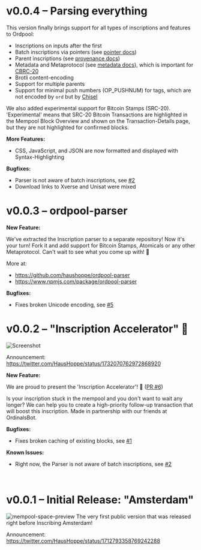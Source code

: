 # v0.0.4 – Parsing everything

This version finally brings support for all types of inscriptions and features to Ordpool:

* Inscriptions on inputs after the first
* Batch inscriptions via pointers (see [pointer docs](https://docs.ordinals.com/inscriptions/pointer.html))
* Parent inscriptions (see [provenance docs](https://docs.ordinals.com/inscriptions/provenance.html))
* Metadata and Metaprotocol (see [metadata docs](https://docs.ordinals.com/inscriptions/metadata.html)), which is important for [CBRC-20](https://cybord.org/)
* Brotli content-encoding
* Support for multiple parents
* Support for minimal push numbers (OP_PUSHNUM) for tags, which are not encoded by `ord` but by [Chisel](https://chisel.xyz)

We also added experimental support for Bitcoin Stamps (SRC-20).
'Experimental' means that SRC-20 Bitcoin Transactions are highlighted in the Mempool Block Overview and shown on the Transaction-Details page, but they are not highlighted for confirmed blocks.

**More Features:**

* CSS, JavaScript, and JSON are now formatted and displayed with Syntax-Highlighting

**Bugfixes:**

- Parser is not aware of batch inscriptions, see [#2](https://github.com/haushoppe/ordpool/issues/2)
- Download links to Xverse and Unisat were mixed


# v0.0.3 – ordpool-parser

**New Feature:**

We've extracted the Inscription parser to a separate repository! 
Now it's your turn! Fork it and add support for Bitcoin Stamps, Atomicals or any other Metaprotocol.
Can't wait to see what you come up with! 🚀

More at: 
* https://github.com/haushoppe/ordpool-parser
* https://www.npmjs.com/package/ordpool-parser

**Bugfixes:**

- Fixes broken Unicode encoding, see [#5](https://github.com/haushoppe/ordpool/issues/5)


# v0.0.2 – "Inscription Accelerator" 🚀 

![Screenshot](https://github.com/haushoppe/ordpool/assets/108269257/5a6179cd-e835-414c-b4a8-4167a14ae85c)

Announcement: https://twitter.com/HausHoppe/status/1732070762972868920

**New Feature:**

We are proud to present the 'Inscription Accelerator'! 🚀  ([PR #6](https://github.com/haushoppe/ordpool/pull/6))

Is your inscription stuck in the mempool and you don't want to wait any longer?
We can help you to create a high-priority follow-up transaction that will boost this inscription.
Made in partnership with our friends at OrdinalsBot.

**Bugfixes:**

- Fixes broken caching of existing blocks, see [#1](https://github.com/haushoppe/ordpool/issues/1)

**Known Issues:**

- Right now, the Parser is not aware of batch inscriptions, see [#2](https://github.com/haushoppe/ordpool/issues/2)


<br>

# v0.0.1 – Initial Release: "Amsterdam"

![mempool-space-preview](https://github.com/haushoppe/ordpool/assets/108269257/f15ee074-72ad-4cbd-acad-cb93931a5258)
The very first public version that was released right before Inscribing Amsterdam!

Announcement: https://twitter.com/HausHoppe/status/1712793358769242288